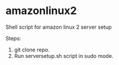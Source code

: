 # amazonlinux2
Shell script for amazon linux 2 server setup 

Steps:
1. git clone repo.
2. Run serversetup.sh script in sudo mode.